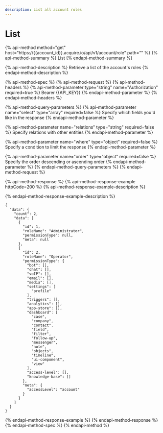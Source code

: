```yaml
---
description: List all account roles
---
```


# List

{% api-method method="get" host="https://{{account\_id}}.acquire.io/api/v1/account/role" path="" %}
{% api-method-summary %}
List
{% endapi-method-summary %}

{% api-method-description %}
Retrieve a list of the account's roles
{% endapi-method-description %}

{% api-method-spec %}
{% api-method-request %}
{% api-method-headers %}
{% api-method-parameter type="string" name="Authorization" required=true %}
Bearer {{API\_KEY}}
{% endapi-method-parameter %}
{% endapi-method-headers %}

{% api-method-query-parameters %}
{% api-method-parameter name="select" type="array" required=false %}
Specify which fields you'd like in the response
{% endapi-method-parameter %}

{% api-method-parameter name="relations" type="string" required=false %}
Specify relations with other entities
{% endapi-method-parameter %}

{% api-method-parameter name="where" type="object" required=false %}
Specify a condition to limit the response
{% endapi-method-parameter %}

{% api-method-parameter name="order" type="object" required=false %}
Specify the order descending or ascending order
{% endapi-method-parameter %}
{% endapi-method-query-parameters %}
{% endapi-method-request %}

{% api-method-response %}
{% api-method-response-example httpCode=200 %}
{% api-method-response-example-description %}

{% endapi-method-response-example-description %}

```
{
  "data": {
    "count": 2,
    "data": [
      {
        "id": 1,
        "roleName": "Administrator",
        "permissionType": null,
        "meta": null
      },
      {
        "id": 2,
        "roleName": "Operator",
        "permissionType": {
          "bot": [],
          "chat": [],
          "voIP": [],
          "email": [],
          "media": [],
          "settings": [
            "profile"
          ],
          "triggers": [],
          "analytics": [],
          "app-store": [],
          "dashboard": [
            "case",
            "company",
            "contact",
            "field",
            "filter",
            "follow-up",
            "messenger",
            "note",
            "objects",
            "timeline",
            "ui-component",
            "view"
          ],
          "access-level": [],
          "knowledge-base": []
        },
        "meta": {
          "accessLevel": "account"
        }
      }
    ]
  }
}
```
{% endapi-method-response-example %}
{% endapi-method-response %}
{% endapi-method-spec %}
{% endapi-method %}

